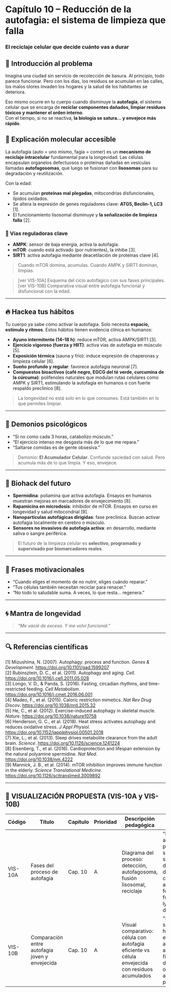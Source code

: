 # Capítulo 10 – Reducción de la autofagia: el sistema de limpieza que falla  
### El reciclaje celular que decide cuánto vas a durar

## 🧠 Introducción al problema

Imagina una ciudad sin servicio de recolección de basura. Al principio, todo parece funcionar. Pero con los días, los residuos se acumulan en las calles, los malos olores invaden los hogares y la salud de los habitantes se deteriora.

Eso mismo ocurre en tu cuerpo cuando disminuye la **autofagia**, el sistema celular que se encarga de **reciclar componentes dañados, limpiar residuos tóxicos y mantener el orden interno**.  
Con el tiempo, si no se reactiva, **la biología se satura… y envejece más rápido**.

## 🧬 Explicación molecular accesible

La autofagia (auto = uno mismo, fagia = comer) es un **mecanismo de reciclaje intracelular** fundamental para la longevidad. Las células encapsulan organelos defectuosos o proteínas dañadas en vesículas llamadas **autofagosomas**, que luego se fusionan con **lisosomas** para su degradación y reutilización.

Con la edad:

- Se acumulan **proteínas mal plegadas**, mitocondrias disfuncionales, lípidos oxidados.  
- Se altera la expresión de genes reguladores clave: **ATG5, Beclin-1, LC3** [1].  
- El funcionamiento lisosomal disminuye y **la señalización de limpieza falla** [2].

### 🔄 Vías reguladoras clave

- **AMPK**: sensor de baja energía, activa la autofagia.  
- **mTOR**: cuando está activado (por nutrientes), la inhibe [3].  
- **SIRT1**: activa autofagia mediante deacetilación de proteínas clave [4].

> Cuando mTOR domina, acumulas. Cuando AMPK y SIRT1 dominan, limpias.

> [ver VIS-10A] Esquema del ciclo autofágico con sus fases principales.  
> [ver VIS-10B] Comparativa visual entre autofagia funcional y disfuncional con la edad.

---

## 🔥 Hackea tus hábitos

Tu cuerpo ya sabe cómo activar la autofagia. Solo necesita **espacio, estímulo y ritmos**. Estos hábitos tienen evidencia clínica en humanos:

- **Ayuno intermitente (14–18 h)**: reduce mTOR, activa AMPK/SIRT1 [3].  
- **Ejercicio vigoroso (fuerza y HIIT)**: activa vías de autofagia en músculo [5].  
- **Exposición térmica** (sauna y frío): induce expresión de chaperonas y limpieza celular [6].  
- **Sueño profundo y regular**: favorece autofagia neuronal [7].  
- **Compuestos bioactivos (café negro, EGCG del té verde, curcumina de la cúrcuma)**: polifenoles naturales que modulan rutas celulares como AMPK y SIRT1, estimulando la autofagia en humanos o con fuerte respaldo preclínico [8].

> La longevidad no está solo en lo que consumes. Está también en lo que permites limpiar.

---

## 🧠 Demonios psicológicos

- “Si no como cada 3 horas, catabolizo músculo.”  
- “El ejercicio intenso me desgasta más de lo que me repara.”  
- “Saltarse comidas es de gente obsesiva.”

> Demonio: **El Acumulador Celular**. Confunde saciedad con salud. Pero acumula más de lo que limpia. Y eso, envejece.

---

## 🚀 Biohack del futuro

- **Spermidina**: poliamina que activa autofagia. Ensayos en humanos muestran mejoras en marcadores de envejecimiento [8].  
- **Rapamicina en microdosis**: inhibidor de mTOR. Ensayos en curso en longevidad y salud mitocondrial [9].  
- **Nanopartículas autofágicas dirigidas**: fase preclínica. Buscan activar autofagia localmente en cerebro o músculo.  
- **Sensores no invasivos de autofagia activa**: en desarrollo, mediante saliva o sangre periférica.

> El futuro de la limpieza celular es **selectivo, programado y supervisado por biomarcadores reales**.

---

## 💬 Frases motivacionales

- “Cuando eliges el momento de no nutrir, eliges cuándo reparar.”  
- “Tus células también necesitan reciclar para renacer.”  
- “No todo lo saludable suma. A veces, lo que resta… regenera.”

---

## 🌀 Mantra de longevidad

> *“Me vacié de exceso. Y me volví funcional.”*

---

## 🔍 Referencias científicas

[1] Mizushima, N. (2007). Autophagy: process and function. *Genes & Development*. https://doi.org/10.1101/gad.1599207  
[2] Rubinsztein, D. C., et al. (2011). Autophagy and aging. *Cell*. https://doi.org/10.1016/j.cell.2011.05.028  
[3] Longo, V. D., & Panda, S. (2016). Fasting, circadian rhythms, and time-restricted feeding. *Cell Metabolism*. https://doi.org/10.1016/j.cmet.2016.06.001  
[4] Madeo, F., et al. (2015). Caloric restriction mimetics. *Nat Rev Drug Discov*. https://doi.org/10.1038/nrd.2015.32  
[5] He, C., et al. (2012). Exercise-induced autophagy in skeletal muscle. *Nature*. https://doi.org/10.1038/nature10758  
[6] Henderson, G. C., et al. (2018). Heat stress activates autophagy and reduces oxidative stress. *J Appl Physiol*. https://doi.org/10.1152/japplphysiol.00501.2018  
[7] Xie, L., et al. (2013). Sleep drives metabolite clearance from the adult brain. *Science*. https://doi.org/10.1126/science.1241224  
[8] Eisenberg, T., et al. (2016). Cardioprotection and lifespan extension by the natural polyamine spermidine. *Nat Med*. https://doi.org/10.1038/nm.4222  
[9] Mannick, J. B., et al. (2014). mTOR inhibition improves immune function in the elderly. *Science Translational Medicine*. https://doi.org/10.1126/scitranslmed.3009892  

---

## 🎨 VISUALIZACIÓN PROPUESTA (VIS-10A y VIS-10B)

| Código   | Título                                       | Capítulo | Prioridad | Descripción pedagógica                                                                                   | Prompt IA                                                                                                                                       | Generada | Enlace |
|----------|-----------------------------------------------|----------|-----------|-----------------------------------------------------------------------------------------------------------|--------------------------------------------------------------------------------------------------------------------------------------------------|----------|--------|
| VIS-10A  | Fases del proceso de autofagia               | Cap. 10  | A         | Diagrama del proceso: detección, autofagosoma, fusión lisosomal, reciclaje                               | “Diagram of the autophagy process showing stages: detection of damaged components, autophagosome formation, fusion with lysosome, degradation” | ⬜        | —      |
| VIS-10B  | Comparación entre autofagia joven y envejecida | Cap. 10  | A         | Visual comparativo: célula con autofagia eficiente vs célula envejecida con residuos acumulados          | “Split-image showing a healthy cell with efficient autophagy and an aging cell filled with damaged organelles and aggregated proteins”          | ⬜        | —      |
